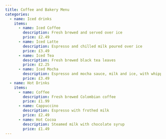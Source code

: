 ```yaml
---
title: Coffee and Bakery Menu
categories:
  - name: Iced drinks
    items:
      - name: Iced Coffee
        description: Fresh brewed and served over ice
        price: £2.49
      - name: Iced Latte
        description: Espresso and chilled milk poured over ice
        price: £3.49
      - name: Iced Tea
        description: Fresh brewed black tea leaves
        price: £2.25
      - name: Iced Mocha
        description: Espresso and mocha sauce, milk and ice, with whipped cream
        price: £3.49
  - name: Hot Drinks
    items:
      - name: Coffee
        description: Fresh brewed Colombian coffee
        price: £1.99
      - name: Cappuccino
        description: Espresso with frothed milk
        price: £2.49
      - name: Hot Cocoa
        description: Steamed milk with chocolate syrup
        price: £1.49
---
```

